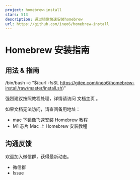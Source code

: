 ```yaml
---
project: homebrew-install
stars: 513
description: 通过镜像快速安装homebrew
url: https://github.com/ineo6/homebrew-install
---
```


Homebrew 安装指南
=============

用法 & 指南
-------

/bin/bash -c "$(curl -fsSL https://gitee.com/ineo6/homebrew-install/raw/master/install.sh)"

强烈建议按照教程处理，详情请访问 文档主页 。

如果文档无法访问，请查阅备用地址：

-   mac 下镜像飞速安装 Homebrew 教程
-   M1 芯片 Mac 上 Homebrew 安装教程

沟通反馈
----

欢迎加入微信群，获得最新动态。

-   微信群
-   Issue
